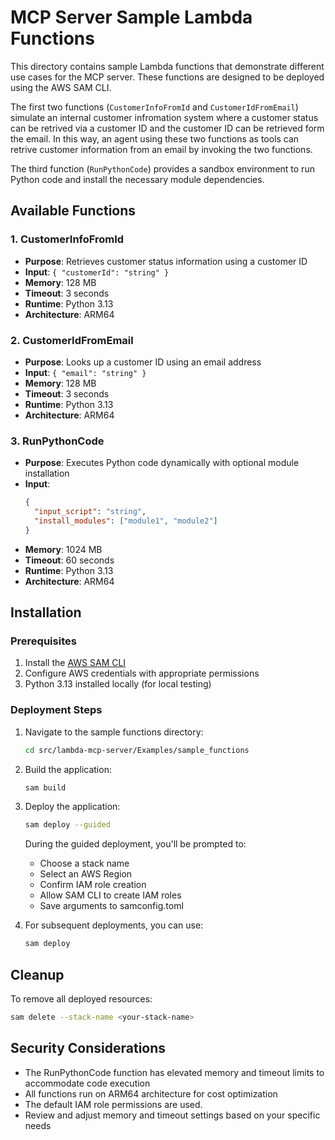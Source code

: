 # MCP Server Sample Lambda Functions

This directory contains sample Lambda functions that demonstrate different use cases for the MCP server. These functions are designed to be deployed using the AWS SAM CLI.

The first two functions (`CustomerInfoFromId` and `CustomerIdFromEmail`) simulate an internal customer infromation system where a customer status can be retrived via a customer ID and the customer ID can be retrieved form the email. In this way, an agent using these two functions as tools can retrive customer information from an email by invoking the two functions.

The third function (`RunPythonCode`) provides a sandbox environment to run Python code and install the necessary module dependencies.

## Available Functions

### 1. CustomerInfoFromId
- **Purpose**: Retrieves customer status information using a customer ID
- **Input**: `{ "customerId": "string" }`
- **Memory**: 128 MB
- **Timeout**: 3 seconds
- **Runtime**: Python 3.13
- **Architecture**: ARM64

### 2. CustomerIdFromEmail
- **Purpose**: Looks up a customer ID using an email address
- **Input**: `{ "email": "string" }`
- **Memory**: 128 MB
- **Timeout**: 3 seconds
- **Runtime**: Python 3.13
- **Architecture**: ARM64

### 3. RunPythonCode
- **Purpose**: Executes Python code dynamically with optional module installation
- **Input**: 
  ```json
  {
    "input_script": "string",
    "install_modules": ["module1", "module2"]
  }
  ```
- **Memory**: 1024 MB
- **Timeout**: 60 seconds
- **Runtime**: Python 3.13
- **Architecture**: ARM64

## Installation

### Prerequisites
1. Install the [AWS SAM CLI](https://docs.aws.amazon.com/serverless-application-model/latest/developerguide/serverless-sam-cli-install.html)
2. Configure AWS credentials with appropriate permissions
3. Python 3.13 installed locally (for local testing)

### Deployment Steps

1. Navigate to the sample functions directory:
   ```bash
   cd src/lambda-mcp-server/Examples/sample_functions
   ```

2. Build the application:
   ```bash
   sam build
   ```

3. Deploy the application:
   ```bash
   sam deploy --guided
   ```
   During the guided deployment, you'll be prompted to:
   - Choose a stack name
   - Select an AWS Region
   - Confirm IAM role creation
   - Allow SAM CLI to create IAM roles
   - Save arguments to samconfig.toml

4. For subsequent deployments, you can use:
   ```bash
   sam deploy
   ```

## Cleanup

To remove all deployed resources:

```bash
sam delete --stack-name <your-stack-name>
```

## Security Considerations

- The RunPythonCode function has elevated memory and timeout limits to accommodate code execution
- All functions run on ARM64 architecture for cost optimization
- The default IAM role permissions are used.
- Review and adjust memory and timeout settings based on your specific needs 